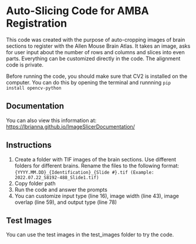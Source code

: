 # Auto-Slicing Code for AMBA Registration

This code was created with the purpose of auto-cropping images of brain sections to register with the Allen Mouse Brain Atlas. It takes an image, asks for user input about the number of rows and columns and slices into even parts. Everything can be customized directly in the code. The alignment code is private.

Before running the code, you should make sure that CV2 is installed on the computer. You can do this by opening the terminal and runnning `pip install opencv-python`

## Documentation
You can also view this information at: https://lbrianna.github.io/ImageSlicerDocumentation/
## Instructions
1. Create a folder with TIF images of the brain sections. Use different folders for different brains. Rename the files to the following format: `{YYYY.MM.DD}_{Identification}_{Slide #}.tif (Example: 2022.07.22_S8192-488_Slide1.tif)`
2. Copy folder path
3. Run the code and answer the prompts
4. You can customize input type (line 16), image width (line 43), image overlap (line 59), and output type (line 78)

## Test Images
You can use the test images in the test_images folder to try the code.
